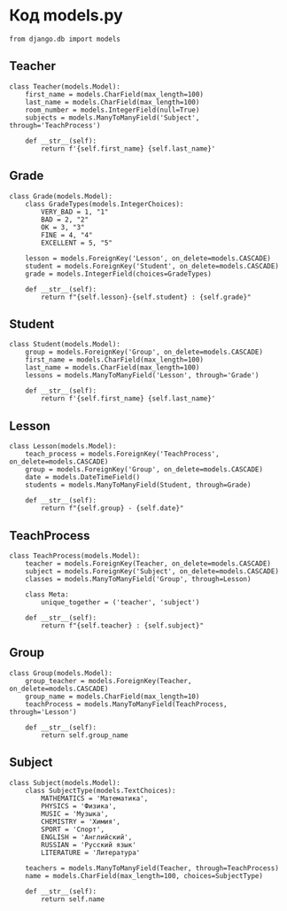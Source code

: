 # Код models.py

    from django.db import models

## Teacher
    class Teacher(models.Model):
        first_name = models.CharField(max_length=100)
        last_name = models.CharField(max_length=100)
        room_number = models.IntegerField(null=True)
        subjects = models.ManyToManyField('Subject', through='TeachProcess')
    
        def __str__(self):
            return f'{self.first_name} {self.last_name}'
    
## Grade    
    class Grade(models.Model):
        class GradeTypes(models.IntegerChoices):
            VERY_BAD = 1, "1"
            BAD = 2, "2"
            OK = 3, "3"
            FINE = 4, "4"
            EXCELLENT = 5, "5"
    
        lesson = models.ForeignKey('Lesson', on_delete=models.CASCADE)
        student = models.ForeignKey('Student', on_delete=models.CASCADE)
        grade = models.IntegerField(choices=GradeTypes)
    
        def __str__(self):
            return f"{self.lesson}-{self.student} : {self.grade}"
    
## Student    
    class Student(models.Model):
        group = models.ForeignKey('Group', on_delete=models.CASCADE)
        first_name = models.CharField(max_length=100)
        last_name = models.CharField(max_length=100)
        lessons = models.ManyToManyField('Lesson', through='Grade')
    
        def __str__(self):
            return f'{self.first_name} {self.last_name}'
    
## Lesson    
    class Lesson(models.Model):
        teach_process = models.ForeignKey('TeachProcess', on_delete=models.CASCADE)
        group = models.ForeignKey('Group', on_delete=models.CASCADE)
        date = models.DateTimeField()
        students = models.ManyToManyField(Student, through=Grade)
    
        def __str__(self):
            return f"{self.group} - {self.date}"
    
## TeachProcess    
    class TeachProcess(models.Model):
        teacher = models.ForeignKey(Teacher, on_delete=models.CASCADE)
        subject = models.ForeignKey('Subject', on_delete=models.CASCADE)
        classes = models.ManyToManyField('Group', through=Lesson)
    
        class Meta:
            unique_together = ('teacher', 'subject')
    
        def __str__(self):
            return f"{self.teacher} : {self.subject}"
    
## Group    
    class Group(models.Model):
        group_teacher = models.ForeignKey(Teacher, on_delete=models.CASCADE)
        group_name = models.CharField(max_length=10)
        teachProcess = models.ManyToManyField(TeachProcess, through='Lesson')
    
        def __str__(self):
            return self.group_name
    
## Subject    
    class Subject(models.Model):
        class SubjectType(models.TextChoices):
            MATHEMATICS = 'Математика',
            PHYSICS = 'Физика',
            MUSIC = 'Музыка',
            CHEMISTRY = 'Химия',
            SPORT = 'Спорт',
            ENGLISH = 'Английский',
            RUSSIAN = 'Русский язык'
            LITERATURE = 'Литература'
    
        teachers = models.ManyToManyField(Teacher, through=TeachProcess)
        name = models.CharField(max_length=100, choices=SubjectType)
    
        def __str__(self):
            return self.name
